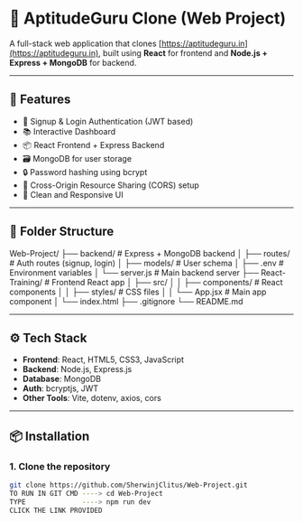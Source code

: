 # 🧠 AptitudeGuru Clone (Web Project)

A full-stack web application that clones [https://aptitudeguru.in](https://aptitudeguru.in), built using **React** for frontend and **Node.js + Express + MongoDB** for backend.

---

## 🚀 Features

- 🔐 Signup & Login Authentication (JWT based)
- 📚 Interactive Dashboard
- 📦 React Frontend + Express Backend
- 🗃️ MongoDB for user storage
- 🔒 Password hashing using bcrypt
- 🔄 Cross-Origin Resource Sharing (CORS) setup
- 🧼 Clean and Responsive UI

---

## 📁 Folder Structure
Web-Project/ ├── backend/ # Express + MongoDB backend │ ├── routes/ # Auth routes (signup, login) │ ├── models/ # User schema │ ├── .env # Environment variables │ └── server.js # Main backend server ├── React-Training/ # Frontend React app │ ├── src/ │ │ ├── components/ # React components │ │ ├── styles/ # CSS files │ │ └── App.jsx # Main app component │ └── index.html ├── .gitignore └── README.md 



---

## ⚙️ Tech Stack

- **Frontend**: React, HTML5, CSS3, JavaScript
- **Backend**: Node.js, Express.js
- **Database**: MongoDB
- **Auth**: bcryptjs, JWT
- **Other Tools**: Vite, dotenv, axios, cors

---

## 📦 Installation

### 1. Clone the repository
```bash
git clone https://github.com/SherwinjClitus/Web-Project.git
TO RUN IN GIT CMD ----> cd Web-Project
TYPE              ----> npm run dev
CLICK THE LINK PROVIDED




